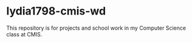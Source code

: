 # lydia1798-cmis-wd
This repository is for projects and school work in my Computer Science class at CMIS.
